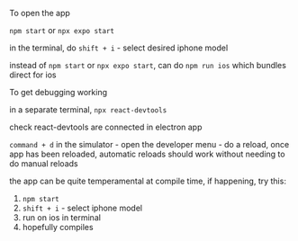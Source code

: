 To open the app

`npm start` or `npx expo start`

in the terminal, do `shift + i` - select desired iphone model

instead of `npm start` or `npx expo start`, can do `npm run ios` which bundles direct for ios

To get debugging working

in a separate terminal, `npx react-devtools`

check react-devtools are connected in electron app

`command + d` in the simulator - open the developer menu - do a reload, once app has been reloaded, automatic reloads should work without needing to do manual reloads

the app can be quite temperamental at compile time, if happening, try this:

1. `npm start`
2. `shift + i` - select iphone model
3. run on ios in terminal
4. hopefully compiles
